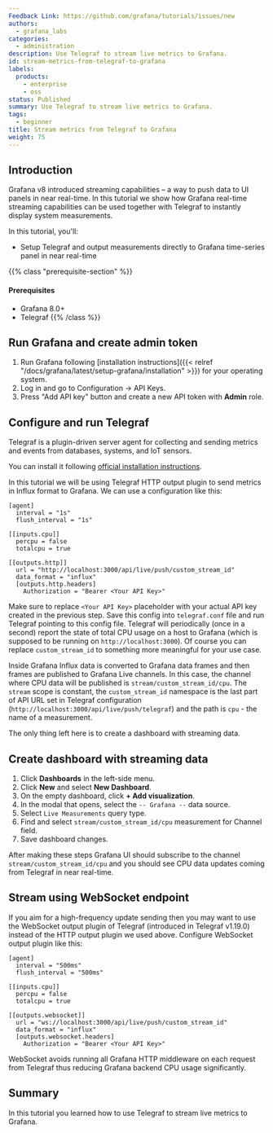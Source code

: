 ```yaml
---
Feedback Link: https://github.com/grafana/tutorials/issues/new
authors:
  - grafana_labs
categories:
  - administration
description: Use Telegraf to stream live metrics to Grafana.
id: stream-metrics-from-telegraf-to-grafana
labels:
  products:
    - enterprise
    - oss
status: Published
summary: Use Telegraf to stream live metrics to Grafana.
tags:
  - beginner
title: Stream metrics from Telegraf to Grafana
weight: 75
---
```


## Introduction

Grafana v8 introduced streaming capabilities – a way to push data to UI panels in near real-time. In this tutorial we show how Grafana real-time streaming capabilities can be used together with Telegraf to instantly display system measurements.

In this tutorial, you'll:

- Setup Telegraf and output measurements directly to Grafana time-series panel in near real-time

{{% class "prerequisite-section" %}}

#### Prerequisites

- Grafana 8.0+
- Telegraf
  {{% /class %}}

## Run Grafana and create admin token

1. Run Grafana following [installation instructions]({{< relref "/docs/grafana/latest/setup-grafana/installation" >}}) for your operating system.
1. Log in and go to Configuration -> API Keys.
1. Press "Add API key" button and create a new API token with **Admin** role.

## Configure and run Telegraf

Telegraf is a plugin-driven server agent for collecting and sending metrics and events from databases, systems, and IoT sensors.

You can install it following [official installation instructions](https://docs.influxdata.com/telegraf/latest/introduction/installation/).

In this tutorial we will be using Telegraf HTTP output plugin to send metrics in Influx format to Grafana. We can use a configuration like this:

```
[agent]
  interval = "1s"
  flush_interval = "1s"

[[inputs.cpu]]
  percpu = false
  totalcpu = true

[[outputs.http]]
  url = "http://localhost:3000/api/live/push/custom_stream_id"
  data_format = "influx"
  [outputs.http.headers]
    Authorization = "Bearer <Your API Key>"
```

Make sure to replace `<Your API Key>` placeholder with your actual API key created in the previous step. Save this config into `telegraf.conf` file and run Telegraf pointing to this config file. Telegraf will periodically (once in a second) report the state of total CPU usage on a host to Grafana (which is supposed to be running on `http://localhost:3000`). Of course you can replace `custom_stream_id` to something more meaningful for your use case.

Inside Grafana Influx data is converted to Grafana data frames and then frames are published to Grafana Live channels. In this case, the channel where CPU data will be published is `stream/custom_stream_id/cpu`. The `stream` scope is constant, the `custom_stream_id` namespace is the last part of API URL set in Telegraf configuration (`http://localhost:3000/api/live/push/telegraf`) and the path is `cpu` - the name of a measurement.

The only thing left here is to create a dashboard with streaming data.

## Create dashboard with streaming data

1. Click **Dashboards** in the left-side menu.
1. Click **New** and select **New Dashboard**.
1. On the empty dashboard, click **+ Add visualization**.
1. In the modal that opens, select the `-- Grafana --` data source.
1. Select `Live Measurements` query type.
1. Find and select `stream/custom_stream_id/cpu` measurement for Channel field.
1. Save dashboard changes.

After making these steps Grafana UI should subscribe to the channel `stream/custom_stream_id/cpu` and you should see CPU data updates coming from Telegraf in near real-time.

## Stream using WebSocket endpoint

If you aim for a high-frequency update sending then you may want to use the WebSocket output plugin of Telegraf (introduced in Telegraf v1.19.0) instead of the HTTP output plugin we used above. Configure WebSocket output plugin like this:

```
[agent]
  interval = "500ms"
  flush_interval = "500ms"

[[inputs.cpu]]
  percpu = false
  totalcpu = true

[[outputs.websocket]]
  url = "ws://localhost:3000/api/live/push/custom_stream_id"
  data_format = "influx"
  [outputs.websocket.headers]
    Authorization = "Bearer <Your API Key>"
```

WebSocket avoids running all Grafana HTTP middleware on each request from Telegraf thus reducing Grafana backend CPU usage significantly.

## Summary

In this tutorial you learned how to use Telegraf to stream live metrics to Grafana.
